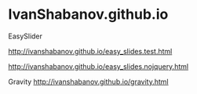 # IvanShabanov.github.io

EasySlider  

http://ivanshabanov.github.io/easy_slides.test.html 

http://ivanshabanov.github.io/easy_slides.nojquery.html 


Gravity http://ivanshabanov.github.io/gravity.html 
